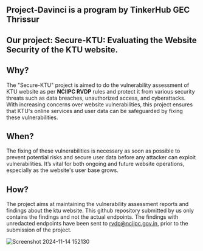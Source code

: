 
## Project-Davinci is a program by TinkerHub GEC Thrissur
 
## Our project: Secure-KTU: Evaluating the Website Security of the KTU website.
## Why?
The "Secure-KTU" project is aimed to do the vulnerability assessment of KTU website as per **NCIIPC RVDP** rules and protect it from various security threats such as data breaches, unauthorized access, and cyberattacks. With increasing concerns over website vulnerabilities, this project ensures that KTU's online services and user data can be safeguarded by fixing these vulnerabilities.

## When?
The fixing of these vulnerabilities is necessary as soon as possible to prevent potential risks and secure user data before any attacker can exploit vulnerabilities. It’s vital for both ongoing and future website operations, especially as the website's user base grows.

## How?
The project aims at maintaining the vulnerability assessment reports and findings about the ktu website. This github repository submitted by us only contains the findings and not the actual endpoints. The findings with unredacted endpoints have been sent to rvdp@nciipc.gov.in, prior to the submission of the project.

![Screenshot 2024-11-14 152130](https://github.com/user-attachments/assets/397ad3e9-cf44-4e99-b506-948eaff8b2ab)



